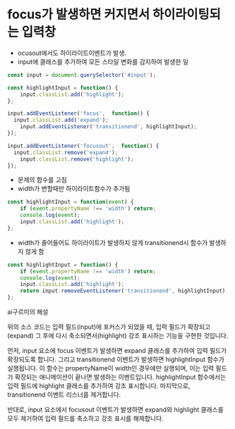 # **focus**가 발생하면 커지면서 하이라이팅되는 입력창

- ocusout에서도 하이라이트이벤트가 발생.
- input에 클래스를 추가하여 모든 스타일 변화를 감지하여 발생한 일
```js
const input = document.querySelector('#input');

const highlightInput = function() {
	input.classList.add('highlight');
};

input.addEventListener('focus',  function() {
  input.classList.add('expand');
	input.addEventListener('transitionend', highlightInput);
});

input.addEventListener('focusout',  function() {
  input.classList.remove('expand');
	input.classList.remove('highlight');
});
```
- 문제의 함수를 고침
- width가 변할때만 하이라이트함수가 추가됨
```js
const highlightInput = function(event) {
	if (event.propertyName !== 'width') return;
	console.log(event);
	input.classList.add('highlight');
};
```
- width가 줄어들어도 하이라이트가 발생하지 않게 transitionend시 함수가 발생하지 않게 함
```js
const highlightInput = function() {	
	if (event.propertyName !== 'width') return;
	console.log(event);
	input.classList.add('highlight');
	return input.removeEventListener('transitionend', highlightInput)
};
```

ai구르미의 해설

위의 소스 코드는 입력 필드(input)에 포커스가 되었을 때, 입력 필드가 확장되고(expand) 그 후에 다시 축소되면서(highlight) 강조 표시하는 기능을 구현한 것입니다.

먼저, input 요소에 focus 이벤트가 발생하면 expand 클래스를 추가하여 입력 필드가 확장되도록 합니다. 그리고 transitionend 이벤트가 발생하면 highlightInput 함수가 실행됩니다. 이 함수는 propertyName이 width인 경우에만 실행되며, 이는 입력 필드가 확장되는 애니메이션이 끝나면 발생하는 이벤트입니다. highlightInput 함수에서는 입력 필드에 highlight 클래스를 추가하여 강조 표시합니다. 마지막으로, transitionend 이벤트 리스너를 제거합니다.

반대로, input 요소에서 focusout 이벤트가 발생하면 expand와 highlight 클래스를 모두 제거하여 입력 필드를 축소하고 강조 표시를 해제합니다.
